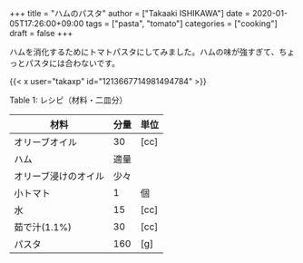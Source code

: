 +++
title = "ハムのパスタ"
author = ["Takaaki ISHIKAWA"]
date = 2020-01-05T17:26:00+09:00
tags = ["pasta", "tomato"]
categories = ["cooking"]
draft = false
+++

ハムを消化するためにトマトパスタにしてみました。ハムの味が強すぎて、ちょっとパスタには合わないです。  

{{< x user="takaxp" id="1213667714981494784" >}}  

<div class="table-caption">
  <span class="table-number">Table 1</span>:
  レシピ（材料・二皿分）
</div>

| 材料       | 分量 | 単位 |
|----------|----|----|
| オリーブオイル | 30  | [cc] |
| ハム       | 適量 |      |
| オリーブ浸けのオイル | 少々 |      |
| 小トマト   | 1   | 個   |
| 水         | 15  | [cc] |
| 茹で汁(1.1%) | 30  | [cc] |
| パスタ     | 160 | [g]  |
